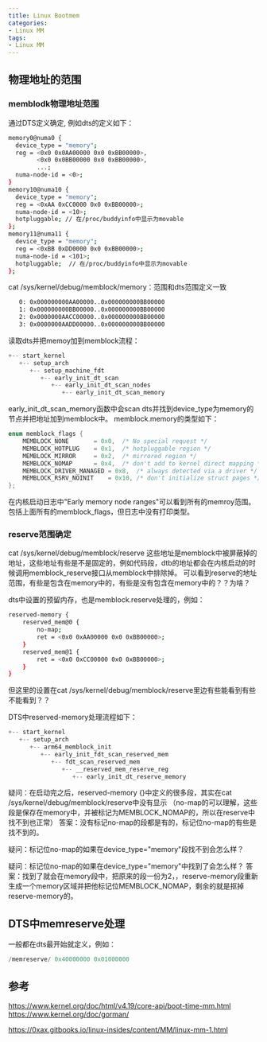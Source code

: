 ```yaml
---
title: Linux Bootmem
categories: 
- Linux MM
tags:
- Linux MM
---
```


## 物理地址的范围
### memblodk物理地址范围
通过DTS定义确定, 例如dts的定义如下：
```bash
memory0@numa0 {
  device_type = "memory";
  reg = <0x0 0x0AA00000 0x0 0xBB00000>,
        <0x0 0x0BB00000 0x0 0xBB00000>,
        ...;
  numa-node-id = <0>;
}
memory10@numa10 {
  device_type = "memory";
  reg = <0xAA 0xCC0000 0x0 0xBB00000>; 
  numa-node-id = <10>;
  hotpluggable; // 在/proc/buddyinfo中显示为movable
};
memory11@numa11 {
  device_type = "memory";
  reg = <0xBB 0xDD0000 0x0 0xBB00000>; 
  numa-node-id = <101>;
  hotpluggable;  // 在/proc/buddyinfo中显示为movable
};
```

cat /sys/kernel/debug/memblock/memory：范围和dts范围定义一致
```bash
   0: 0x000000000AA00000..0x000000000BB00000
   1: 0x000000000BB00000..0x000000000BB00000
   2: 0x0000000AACC00000..0x000000000BB00000
   3: 0x0000000AADD00000..0x000000000BB00000
```
读取dts并把memoy加到memblock流程：
```c
+-- start_kernel
   +-- setup_arch
      +-- setup_machine_fdt
         +-- early_init_dt_scan
            +-- early_init_dt_scan_nodes
               +-- early_init_dt_scan_memory
```

early_init_dt_scan_memory函数中会scan dts并找到device_type为memory的节点并把地址加到memblock中。
memblock.memory的类型如下：
```c
enum memblock_flags {
	MEMBLOCK_NONE		= 0x0,	/* No special request */
	MEMBLOCK_HOTPLUG	= 0x1,	/* hotpluggable region */
	MEMBLOCK_MIRROR		= 0x2,	/* mirrored region */
	MEMBLOCK_NOMAP		= 0x4,	/* don't add to kernel direct mapping */
	MEMBLOCK_DRIVER_MANAGED = 0x8,	/* always detected via a driver */
	MEMBLOCK_RSRV_NOINIT	= 0x10,	/* don't initialize struct pages */
};
```
在内核启动日志中"Early memory node ranges"可以看到所有的memroy范围。包括上面所有的memblock_flags，但日志中没有打印类型。

### reserve范围确定
cat /sys/kernel/debug/memblock/reserve
这些地址是memblock中被屏蔽掉的地址，这些地址有些是不是固定的，例如代码段，dtb的地址都会在内核启动的时候调用memblock_reserve接口从memblock中排除掉。
可以看到reserve的地址范围，有些是包含在memory中的，有些是没有包含在memory中的？？为啥？

dts中设置的预留内存，也是memblock.reserve处理的，例如：
```bash
reserved-memory {
    reserved_mem@0 {
        no-map;
        ret = <0x0 0xAA00000 0x0 0xBB00000>;
    }
    reserved_mem@1 {
        ret = <0x0 0xCC00000 0x0 0xBB00000>;
    }
}
```
但这里的设置在cat /sys/kernel/debug/memblock/reserve里边有些能看到有些不能看到？？

DTS中reserved-memory处理流程如下：
```c
+-- start_kernel
   +-- setup_arch
      +-- arm64_memblock_init
         +-- early_init_fdt_scan_reserved_mem
            +-- fdt_scan_reserved_mem
               +-- __reserved_mem_reserve_reg
		          +-- early_init_dt_reserve_memory
```
疑问：在启动完之后，reserved-memory {}中定义的很多段，其实在cat /sys/kernel/debug/memblock/reserve中没有显示
	（no-map的可以理解，这些段是保存在memory中，并被标记为MEMBLOCK_NOMAP的，所以在reserve中找不到也正常）
答案：没有标记no-map的段都是有的，标记位no-map的有些是找不到的。

疑问：标记位no-map的如果在device_type="memory"段找不到会怎么样？

疑问：标记位no-map的如果在device_type="memory"中找到了会怎么样？
答案：找到了就会在memory段中，把原来的段一份为2，，reserve-memory段重新生成一个memory区域并把他标记位MEMBLOCK_NOMAP，剩余的就是抠掉reserve-memory的。

## DTS中memreserve处理
一般都在dts最开始就定义，例如：
```c
/memreserve/ 0x40000000 0x01000000
```
## 参考
https://www.kernel.org/doc/html/v4.19/core-api/boot-time-mm.html
https://www.kernel.org/doc/gorman/

https://0xax.gitbooks.io/linux-insides/content/MM/linux-mm-1.html
